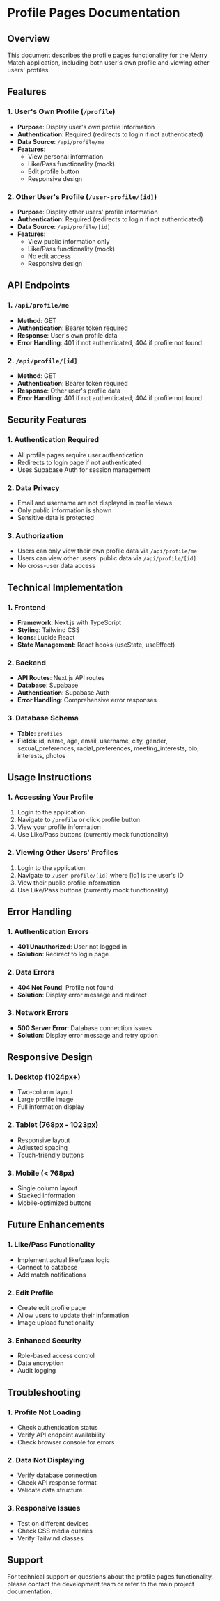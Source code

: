 # Profile Pages Documentation

## Overview
This document describes the profile pages functionality for the Merry Match application, including both user's own profile and viewing other users' profiles.

## Features

### 1. User's Own Profile (`/profile`)
- **Purpose**: Display user's own profile information
- **Authentication**: Required (redirects to login if not authenticated)
- **Data Source**: `/api/profile/me`
- **Features**:
  - View personal information
  - Like/Pass functionality (mock)
  - Edit profile button
  - Responsive design

### 2. Other User's Profile (`/user-profile/[id]`)
- **Purpose**: Display other users' profile information
- **Authentication**: Required (redirects to login if not authenticated)
- **Data Source**: `/api/profile/[id]`
- **Features**:
  - View public information only
  - Like/Pass functionality (mock)
  - No edit access
  - Responsive design

## API Endpoints

### 1. `/api/profile/me`
- **Method**: GET
- **Authentication**: Bearer token required
- **Response**: User's own profile data
- **Error Handling**: 401 if not authenticated, 404 if profile not found

### 2. `/api/profile/[id]`
- **Method**: GET
- **Authentication**: Bearer token required
- **Response**: Other user's profile data
- **Error Handling**: 401 if not authenticated, 404 if profile not found

## Security Features

### 1. Authentication Required
- All profile pages require user authentication
- Redirects to login page if not authenticated
- Uses Supabase Auth for session management

### 2. Data Privacy
- Email and username are not displayed in profile views
- Only public information is shown
- Sensitive data is protected

### 3. Authorization
- Users can only view their own profile data via `/api/profile/me`
- Users can view other users' public data via `/api/profile/[id]`
- No cross-user data access

## Technical Implementation

### 1. Frontend
- **Framework**: Next.js with TypeScript
- **Styling**: Tailwind CSS
- **Icons**: Lucide React
- **State Management**: React hooks (useState, useEffect)

### 2. Backend
- **API Routes**: Next.js API routes
- **Database**: Supabase
- **Authentication**: Supabase Auth
- **Error Handling**: Comprehensive error responses

### 3. Database Schema
- **Table**: `profiles`
- **Fields**: id, name, age, email, username, city, gender, sexual_preferences, racial_preferences, meeting_interests, bio, interests, photos

## Usage Instructions

### 1. Accessing Your Profile
1. Login to the application
2. Navigate to `/profile` or click profile button
3. View your profile information
4. Use Like/Pass buttons (currently mock functionality)

### 2. Viewing Other Users' Profiles
1. Login to the application
2. Navigate to `/user-profile/[id]` where [id] is the user's ID
3. View their public profile information
4. Use Like/Pass buttons (currently mock functionality)

## Error Handling

### 1. Authentication Errors
- **401 Unauthorized**: User not logged in
- **Solution**: Redirect to login page

### 2. Data Errors
- **404 Not Found**: Profile not found
- **Solution**: Display error message and redirect

### 3. Network Errors
- **500 Server Error**: Database connection issues
- **Solution**: Display error message and retry option

## Responsive Design

### 1. Desktop (1024px+)
- Two-column layout
- Large profile image
- Full information display

### 2. Tablet (768px - 1023px)
- Responsive layout
- Adjusted spacing
- Touch-friendly buttons

### 3. Mobile (< 768px)
- Single column layout
- Stacked information
- Mobile-optimized buttons

## Future Enhancements

### 1. Like/Pass Functionality
- Implement actual like/pass logic
- Connect to database
- Add match notifications

### 2. Edit Profile
- Create edit profile page
- Allow users to update their information
- Image upload functionality

### 3. Enhanced Security
- Role-based access control
- Data encryption
- Audit logging

## Troubleshooting

### 1. Profile Not Loading
- Check authentication status
- Verify API endpoint availability
- Check browser console for errors

### 2. Data Not Displaying
- Verify database connection
- Check API response format
- Validate data structure

### 3. Responsive Issues
- Test on different devices
- Check CSS media queries
- Verify Tailwind classes

## Support

For technical support or questions about the profile pages functionality, please contact the development team or refer to the main project documentation.
